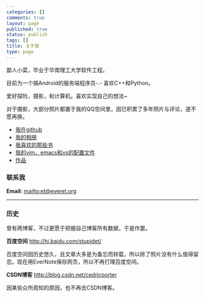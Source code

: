 ```yaml
---
categories: []
comments: true
layout: page
published: true
status: publish
tags: []
title: 关于我
type: page
---
```


鄙人小菜，毕业于华南理工大学软件工程。

目前为一个搞Android的服务端程序员-.- 喜欢C++和Python。

爱好探险，摄影，和计算机。喜欢实现自己的想法~

对于摄影，大部分照片都置于我的QQ空间里，因已积累了多年照片与评论，遂不愿再换。

 * [我在github](https://github.com/cedricporter)
 * [我的相册](http://hua.bz)
 * [我喜欢的那些书](http://everet.org/2012/05/favorite-books.html)
 * [我的vim、emacs和vs的配置文件](https://github.com/cedricporter/vim-emacs-setting)
 * [作品](http://everet.org/my-works/)

### 联系我

**Email:** <mailto:et@everet.org>

* * * * *

### 历史
曾有两博客，不过更愿于把握自己博客所有数据，于是作罢。

**百度空间** <http://hi.baidu.com/stupidet/>

百度空间因历史悠久，且文章大多是为备忘而转载，所以除了照片没有什么值得留恋。现在用EverNote保存网页，所以不再打理百度空间。

**CSDN博客** <http://blog.csdn.net/cedricporter>

因某些众所周知的原因，也不再去CSDN博客。
